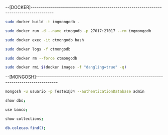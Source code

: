 --[DOCKER]-----------------------------------------------------------------------------------------

```sh
sudo docker build -t imgmongodb .

sudo docker run -d --name ctmogodb -p 27017:27017 --rm imgmongodb

sudo docker exec -it ctmongodb bash

sudo docker logs -f ctmongodb

sudo docker rm --force ctmongodb

sudo docker rmi $(docker images -f "dangling=true" -q)
```

--[MONGOSH]-----------------------------------------------------------------------------------------

```sh
mongosh -u usuario -p Teste1@34 --authenticationDatabase admin

show dbs;

use banco;

show collections;

db.colecao.find();
```
